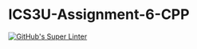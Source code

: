 # ICS3U-Assignment-6-CPP

[![GitHub's Super Linter](https://github.com/Peter-Gemmell/ICS3U-Assignment-6-CPP/workflows/GitHub's%20Super%20Linter/badge.svg)](https://github.com/Peter-Gemmell/ICS3U-Assignment-6-CPP/actions)
